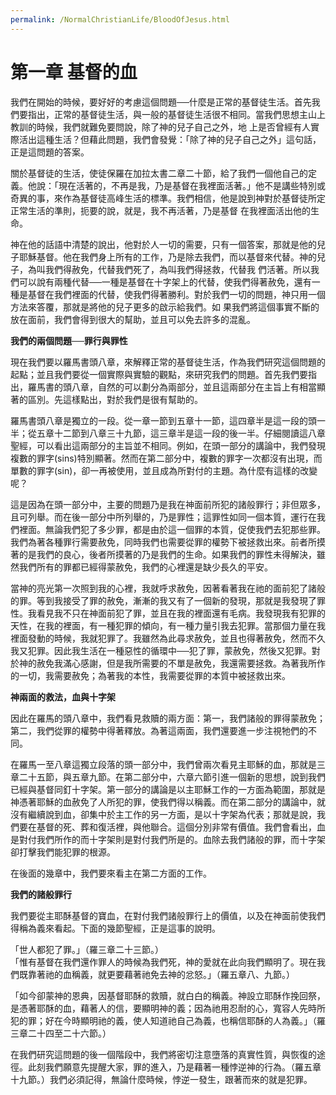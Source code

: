 ```yaml
---
permalink: /NormalChristianLife/BloodOfJesus.html
---
```

# 第一章 基督的血

我們在開始的時候，要好好的考慮這個問題──什麼是正常的基督徒生活。首先我們要指出，正常的基督徒生活，與一般的基督徒生活很不相同。當我們思想主山上教訓的時候，我們就難免要問說，除了神的兒子自己之外，地
上是否曾經有人實際活出這種生活？但藉此問題，我們會發覺：「除了神的兒子自己之外」這句話，正是這問題的答案。

關於基督徒的生活，使徒保羅在加拉太書二章二十節，給了我們一個他自己的定義。他說：「現在活著的，不再是我，乃是基督在我裡面活著。」他不是講些特別或奇異的事，來作為基督徒高峰生活的標準。我們相信，他是說到神對於基督徒所定正常生活的準則，扼要的說，就是，我不再活著，乃是基督
在我裡面活出他的生命。

神在他的話語中清楚的說出，他對於人一切的需要，只有一個答案，那就是他的兒子耶穌基督。他在我們身上所有的工作，乃是除去我們，而以基督來代替。神的兒子，為叫我們得赦免，代替我們死了，為叫我們得拯救，代替我
們活著。所以我們可以說有兩種代替──一種是基督在十字架上的代替，使我們得著赦免，還有一種是基督在我們裡面的代替，使我們得著勝利。對於我們一切的問題，神只用一個方法來答覆，那就是將他的兒子更多的啟示給我們。如
果我們將這個事實不斷的放在面前，我們會得到很大的幫助，並且可以免去許多的混亂。

**我們的兩個問題──罪行與罪性**

現在我們要以羅馬書頭八章，來解釋正常的基督徒生活，作為我們研究這個問題的起點；並且我們要從一個實際與實驗的觀點，來研究我們的問題。首先我們要指出，羅馬書的頭八章，自然的可以劃分為兩部分，並且這兩部分在主旨上有相當顯著的區別。先這樣點出，對於我們是很有幫助的。

羅馬書頭八章是獨立的一段。從一章一節到五章十一節，這四章半是這一段的頭一半；從五章十二節到八章三十九節，這三章半是這一段的後一半。仔細閱讀這八章聖經，可以看出這兩部分的主旨並不相同。例如，在頭一部分的講論中，我們發現複數的罪字(sins)特別顯著。然而在第二部分中，複數的罪字一次都沒有出現，而單數的罪字(sin)，卻一再被使用，並且成為所對付的主題。為什麼有這樣的改變呢？

這是因為在頭一部分中，主要的問題乃是我在神面前所犯的諸般罪行；非但眾多，且可列舉。而在後一部分中所列舉的，乃是罪性；這罪性如同一個本質，運行在我們裡面。無論我們犯了多少罪，都是由於這一個罪的本質，促使我們去犯那些罪。我們為著各種罪行需要赦免，同時我們也需要從罪的權勢下被拯救出來。前者所摸著的是我們的良心，後者所摸著的乃是我們的生命。如果我們的罪性未得解決，雖然我們所有的罪都已經得蒙赦免，我們的心裡還是缺少長久的平安。

當神的亮光第一次照到我的心裡，我就呼求赦免，因著看著我在祂的面前犯了諸般的罪。等到我接受了罪的赦免，漸漸的我又有了一個新的發現，那就是我發現了罪性。我看見我不只在神面前犯了罪，並且在我的裡面還有毛病。我發現我有犯罪的天性，在我的裡面，有一種犯罪的傾向，有一種力量引我去犯罪。當那個力量在我裡面發動的時候，我就犯罪了。我雖然為此尋求赦免，並且也得著赦免，然而不久我又犯罪。因此我生活在一種惡性的循環中──犯了罪，蒙赦免，然後又犯罪。對於神的赦免我滿心感謝，但是我所需要的不單是赦免，我還需要拯救。為著我所作的一切，我需要赦免；為著我的本性，我需要從罪的本質中被拯救出來。

**神兩面的救法，血與十字架**

因此在羅馬的頭八章中，我們看見救贖的兩方面：第一，我們諸般的罪得蒙赦免；第二，我們從罪的權勢中得著釋放。為著這兩面，我們還要進一步注視牠們的不同。

在羅馬一至八章這獨立段落的頭一部分中，我們曾兩次看見主耶穌的血，那就是三章二十五節，與五章九節。在第二部分中，六章六節引進一個新的思想，說到我們已經與基督同釘十字架。第一部分的講論是以主耶穌工作的一方面為範圍，那就是神憑著耶穌的血赦免了人所犯的罪，使我們得以稱義。而在第二部分的講論中，就沒有繼續說到血，卻集中於主工作的另一方面，是以十字架為代表；那就是說，我們要在基督的死、葬和復活裡，與他聯合。這個分別非常有價值。我們會看出，血是對付我們所作的而十字架則是對付我們所是的。血除去我們諸般的罪，而十字架卻打擊我們能犯罪的根源。

在後面的幾章中，我們要來看主在第二方面的工作。

**我們的諸般罪行**

我們要從主耶酥基督的寶血，在對付我們諸般罪行上的價值，以及在神面前使我們得稱為義來看起。下面的幾節聖經，正是這事的說明。

「世人都犯了罪。」（羅三章二十三節。）  
「惟有基督在我們還作罪人的時候為我們死，神的愛就在此向我們顯明了。現在我們既靠著祂的血稱義，就更要藉著祂免去神的忿怒。」（羅五章八、九節。）

「如今卻蒙神的恩典，因基督耶酥的救贖，就白白的稱義。神設立耶酥作挽回祭，是憑著耶酥的血，藉著人的信，要顯明神的義；因為祂用忍耐的心，寬容人先時所犯的罪；好在今時顯明祂的義，使人知道祂自己為義，也稱信耶酥的人為義。」（羅三章二十四至二十六節。）

在我們研究這問題的後一個階段中，我們將密切注意墮落的真實性質，與恢復的途徑。此刻我們願意先提醒大家，罪的進入，乃是藉著一種悖逆神的行為。（羅五章十九節。）我們必須記得，無論什麼時候，悖逆一發生，跟著而來的就是犯罪。

